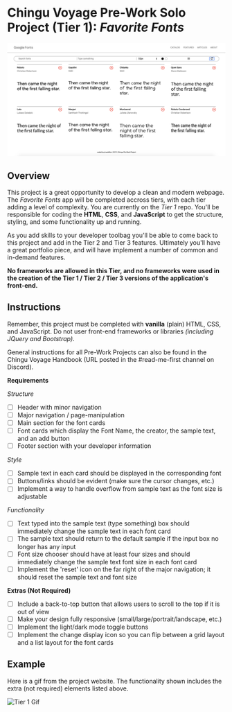 # Chingu Voyage Pre-Work Solo Project (Tier 1): *Favorite Fonts* #

![Landing Page ScreenShot](./assets/favoriteFontsLanding.png)

## Overview ##

This project is a great opportunity to develop a clean and modern webpage. The *Favorite Fonts* app will be completed accross tiers, with each tier adding a level of complexity. You are currently on the *Tier 1* repo. You'll be responsible for coding the **HTML**, **CSS**, and **JavaScript** to get the structure, styling, and some functionality up and running.

As you add skills to your developer toolbag you'll be able to come back to this project and add in the Tier 2 and Tier 3 features. Ultimately you'll have a great portfolio piece, and will have implement a number of common and in-demand features.

**No frameworks are allowed in this Tier, and no frameworks were used in the creation of the Tier 1 / Tier 2 / Tier 3 versions of the application's front-end.**

## Instructions ##

Remember, this project must be completed with **vanilla** (plain) HTML, CSS, and JavaScript. Do not user front-end frameworks or libraries *(including JQuery and Bootstrap)*.

General instructions for all Pre-Work Projects can also be found in the Chingu Voyage Handbook (URL posted in the #read-me-first channel on Discord).

**Requirements**

*Structure*
- [ ] Header with minor navigation
- [ ] Major navigation / page-manipulation
- [ ] Main section for the font cards
- [ ] Font cards which display the Font Name, the creator, the sample text, and an add button
- [ ] Footer section with your developer information

*Style*
- [ ] Sample text in each card should be displayed in the corresponding font
- [ ] Buttons/links should be evident (make sure the cursor changes, etc.)
- [ ] Implement a way to handle overflow from sample text as the font size is adjustable

*Functionality*
- [ ] Text typed into the sample text (type something) box should immediately change the sample text in each font card
- [ ] The sample text should return to the default sample if the input box no longer has any input
- [ ] Font size chooser should have at least four sizes and should immediately change the sample text font size in each font card
- [ ] Implement the 'reset' icon on the far right of the major navigation; it should reset the sample text and font size

**Extras (Not Required)**

- [ ] Include a back-to-top button that allows users to scroll to the top if it is out of view
- [ ] Make your design fully responsive (small/large/portrait/landscape, etc.)
- [ ] Implement the light/dark mode toggle buttons
- [ ] Implement the change display icon so you can flip between a grid layout and a list layout for the font cards

## Example ##

Here is a gif from the project website. The functionality shown includes the extra (not required) elements listed above.

![Tier 1 Gif](./assets/tier1Preview.gif)